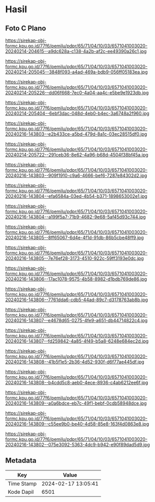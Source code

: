 # Hasil

## Foto C Plano

https://sirekap-obj-formc.kpu.go.id/77f6/pemilu/pdpr/65/71/04/10/03/6571041003020-20240214-204615--a9dc628a-c138-4a2b-af2c-ee49390a26c1.jpg

https://sirekap-obj-formc.kpu.go.id/77f6/pemilu/pdpr/65/71/04/10/03/6571041003020-20240214-205045--3848f093-a4ad-469a-bdb9-056ff05183ea.jpg

https://sirekap-obj-formc.kpu.go.id/77f6/pemilu/pdpr/65/71/04/10/03/6571041003020-20240214-205226--dd06f668-7ec0-4a04-aa4c-e5be9e1923db.jpg

https://sirekap-obj-formc.kpu.go.id/77f6/pemilu/pdpr/65/71/04/10/03/6571041003020-20240214-205404--6ebf3dac-048d-4eb0-b4ec-3a6748a2f960.jpg

https://sirekap-obj-formc.kpu.go.id/77f6/pemilu/pdpr/65/71/04/10/03/6571041003020-20240216-143803--e2b433ce-a5bd-479d-8a1c-03ec28515df0.jpg

https://sirekap-obj-formc.kpu.go.id/77f6/pemilu/pdpr/65/71/04/10/03/6571041003020-20240214-205722--291ceb36-8e62-4a96-b68d-4504f38bf45a.jpg

https://sirekap-obj-formc.kpu.go.id/77f6/pemilu/pdpr/65/71/04/10/03/6571041003020-20240216-143803--909f1910-c9a6-4666-bef6-7287e84302d2.jpg

https://sirekap-obj-formc.kpu.go.id/77f6/pemilu/pdpr/65/71/04/10/03/6571041003020-20240216-143804--efa6584a-03ed-4b54-b371-1898653002e1.jpg

https://sirekap-obj-formc.kpu.go.id/77f6/pemilu/pdpr/65/71/04/10/03/6571041003020-20240216-143804--a199f5a7-71b9-4682-9e68-5af45d93c744.jpg

https://sirekap-obj-formc.kpu.go.id/77f6/pemilu/pdpr/65/71/04/10/03/6571041003020-20240216-143805--8ff65067-6d4e-4f1d-91db-86b5cbe48ff9.jpg

https://sirekap-obj-formc.kpu.go.id/77f6/pemilu/pdpr/65/71/04/10/03/6571041003020-20240216-143805--7e76ef28-3173-4510-922c-59ff3193e0dc.jpg

https://sirekap-obj-formc.kpu.go.id/77f6/pemilu/pdpr/65/71/04/10/03/6571041003020-20240216-143806--17ac1078-9575-4b58-8982-d1bdb769de86.jpg

https://sirekap-obj-formc.kpu.go.id/77f6/pemilu/pdpr/65/71/04/10/03/6571041003020-20240216-143806--7761dda6-cdb5-44ad-89c7-d3178763ab8b.jpg

https://sirekap-obj-formc.kpu.go.id/77f6/pemilu/pdpr/65/71/04/10/03/6571041003020-20240216-143807--e4678d65-0275-4fe9-a651-db44714822c4.jpg

https://sirekap-obj-formc.kpu.go.id/77f6/pemilu/pdpr/65/71/04/10/03/6571041003020-20240216-143807--fd259842-4a85-4f49-b5a8-6248e684ec2d.jpg

https://sirekap-obj-formc.kpu.go.id/77f6/pemilu/pdpr/65/71/04/10/03/6571041003020-20240216-143808--41b5f1e5-2b36-4d52-930f-d6f77ae445df.jpg

https://sirekap-obj-formc.kpu.go.id/77f6/pemilu/pdpr/65/71/04/10/03/6571041003020-20240216-143808--b4cdd5c8-aeb0-4ece-8936-c4ab6212ee6f.jpg

https://sirekap-obj-formc.kpu.go.id/77f6/pemilu/pdpr/65/71/04/10/03/6571041003020-20240216-143809--a0a6bdce-eb7c-49f1-bebf-0cdb58948dce.jpg

https://sirekap-obj-formc.kpu.go.id/77f6/pemilu/pdpr/65/71/04/10/03/6571041003020-20240216-143809--c55ee9b0-be40-4d58-85e8-163f4d0863e8.jpg

https://sirekap-obj-formc.kpu.go.id/77f6/pemilu/pdpr/65/71/04/10/03/6571041003020-20240216-143802--075e3092-5363-4dc9-b942-e90f89dad5d9.jpg


## Metadata

| Key        | Value               |
| ---------- | ------------------- |
| Time Stamp | 2024-02-17 13:05:41 |
| Kode Dapil | 6501                |



